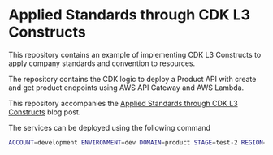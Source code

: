 # Applied Standards through CDK L3 Constructs

This repository contains an example of implementing CDK L3 Constructs to apply company standards and convention to resources.

The repository contains the CDK logic to deploy a Product API with create and get product endpoints using AWS API Gateway and AWS Lambda.

This repository accompanies the [Applied Standards through CDK L3 Constructs](https://jcdubs.medium.com/applied-standards-through-cdk-l3-constructs-e2c98cf102aa) blog post.

The services can be deployed using the following command

```bash
ACCOUNT=development ENVIRONMENT=dev DOMAIN=product STAGE=test-2 REGION=eu-west-1 COUNTRY=uk npm run deploy
```
